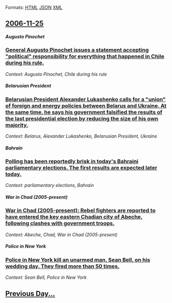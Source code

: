 
Formats: [HTML](2006/11/25/index.html)  [JSON](2006/11/25/index.json)  [XML](2006/11/25/index.xml)  

## [2006-11-25](/news/2006/11/25/index.md)

##### Augusto Pinochet
### [ General Augusto Pinochet issues a statement accepting "political" responsibility for everything that happened in Chile during his rule. ](/news/2006/11/25/general-augusto-pinochet-issues-a-statement-accepting-political-responsibility-for-everything-that-happened-in-chile-during-his-rule.md)
_Context: Augusto Pinochet, Chile during his rule_

##### Belarusian President
### [ Belarusian President Alexander Lukashenko calls for a "union" of foreign and energy policies between Belarus and Ukraine. At the same time, he says his government falsified the results of the last presidential election by reducing the size of his own majority. ](/news/2006/11/25/belarusian-president-alexander-lukashenko-calls-for-a-union-of-foreign-and-energy-policies-between-belarus-and-ukraine-at-the-same-time.md)
_Context: Belarus, Alexander Lukashenko, Belarusian President, Ukraine_

##### Bahrain
### [ Polling has been reportedly brisk in today's Bahraini parliamentary elections. The first results are expected later today. ](/news/2006/11/25/polling-has-been-reportedly-brisk-in-today-s-bahraini-parliamentary-elections-the-first-results-are-expected-later-today.md)
_Context: parliamentary elections, Bahrain_

##### War in Chad (2005-present)
### [ War in Chad (2005-present): Rebel fighters are reported to have entered the key eastern Chadian city of Abeche, following clashes with government troops. ](/news/2006/11/25/war-in-chad-2005apresent-rebel-fighters-are-reported-to-have-entered-the-key-eastern-chadian-city-of-aba-c-cha-c-following-clashes-with.md)
_Context: Abeche, Chad, War in Chad (2005-present)_

##### Police in New York
### [ Police in New York kill an unarmed man, Sean Bell, on his wedding day. They fired more than 50 times. ](/news/2006/11/25/police-in-new-york-kill-an-unarmed-man-sean-bell-on-his-wedding-day-they-fired-more-than-50-times.md)
_Context: Sean Bell, Police in New York_

## [Previous Day...](/news/2006/11/24/index.md)

